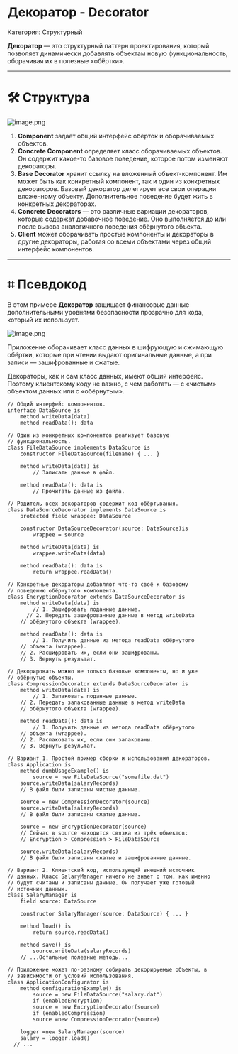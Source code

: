 # Декоратор - Decorator

Категория: Структурный

**Декоратор** — это структурный паттерн проектирования, который позволяет динамически добавлять объектам новую функциональность, оборачивая их в полезные «обёртки».

---

# 🛠️ Структура

![image.png](image.png)

1. **Component** задаёт общий интерфейс обёрток и оборачиваемых объектов.
2. **Concrete Component** определяет класс оборачиваемых объектов. Он содержит какое-то базовое поведение, которое потом изменяют декораторы.
3. **Base Decorator** хранит ссылку на вложенный объект-компонент. Им может быть как конкретный компонент, так и один из конкретных декораторов. Базовый декоратор делегирует все свои операции вложенному объекту. Дополнительное поведение будет жить в конкретных декораторах.
4. **Concrete Decorators** — это различные вариации декораторов, которые содержат добавочное поведение. Оно выполняется до или после вызова аналогичного поведения обёрнутого объекта.
5. **Client** может оборачивать простые компоненты и декораторы в другие декораторы, работая со всеми объектами через общий интерфейс компонентов.

---

# ⌗ Псевдокод

В этом примере **Декоратор** защищает финансовые данные дополнительными уровнями безопасности прозрачно для кода, который их использует.

![image.png](image%201.png)

Приложение оборачивает класс данных в шифрующую и сжимающую обёртки, которые при чтении выдают оригинальные данные, а при записи — зашифрованные и сжатые.

Декораторы, как и сам класс данных, имеют общий интерфейс. Поэтому клиентскому коду не важно, с чем работать — c «чистым» объектом данных или с «обёрнутым».

```
// Общий интерфейс компонентов.
interface DataSource is
	method writeData(data)
	method readData(): data

// Один из конкретных компонентов реализует базовую
// функциональность.
class FileDataSource implements DataSource is 
	constructor FileDataSource(filename) { ... }

	method writeData(data) is
		// Записать данные в файл.

	method readData(): data is
		// Прочитать данные из файла.

// Родитель всех декораторов содержит код обёртывания.
class DataSourceDecorator implements DataSource is
	protected field wrappee: DataSource

	constructor DataSourceDecorator(source: DataSource)is
		wrappee = source

	method writeData(data) is 
		wrappee.writeData(data)

	method readData(): data is
		return wrappee.readData()

// Конкретные декораторы добавляют что-то своё к базовому
// поведению обёрнутого компонента.
class EncryptionDecorator extends DataSourceDecorator is
	method writeData(data) is
		// 1. Зашифровать поданные данные.
	  // 2. Передать зашифрованные данные в метод writeData
    // обёрнутого объекта (wrappee).

	method readData(): data is
		// 1. Получить данные из метода readData обёрнутого
    // объекта (wrappee).
    // 2. Расшифровать их, если они зашифрованы.
    // 3. Вернуть результат.

// Декорировать можно не только базовые компоненты, но и уже
// обёрнутые объекты.
class CompressionDecorator extends DataSourceDecorator is
	method writeData(data) is
		// 1. Запаковать поданные данные.
    // 2. Передать запакованные данные в метод writeData
    // обёрнутого объекта (wrappee).

	method readData(): data is
		// 1. Получить данные из метода readData обёрнутого
    // объекта (wrappee).
    // 2. Распаковать их, если они запакованы.
    // 3. Вернуть результат.

// Вариант 1. Простой пример сборки и использования декораторов.
class Application is
	method dumbUsageExample() is 
		source = new FileDataSource("somefile.dat")
    source.writeData(salaryRecords)
    // В файл были записаны чистые данные.

    source = new CompressionDecorator(source)
    source.writeData(salaryRecords)
    // В файл были записаны сжатые данные.

    source = new EncryptionDecorator(source)
    // Сейчас в source находится связка из трёх объектов:
    // Encryption > Compression > FileDataSource

    source.writeData(salaryRecords)
    // В файл были записаны сжатые и зашифрованные данные.

// Вариант 2. Клиентский код, использующий внешний источник
// данных. Класс SalaryManager ничего не знает о том, как именно
// будут считаны и записаны данные. Он получает уже готовый
// источник данных.
class SalaryManager is
	field source: DataSource

	constructor SalaryManager(source: DataSource) { ... }

	method load() is
		return source.readData()

	method save() is
		source.writeData(salaryRecords)
    // ...Остальные полезные методы...

// Приложение может по-разному собирать декорируемые объекты, в
// зависимости от условий использования.
class ApplicationConfigurator is
	method configurationExample() is
		source = new FileDataSource("salary.dat")
		if (enabledEncryption)
	    source = new EncryptionDecorator(source)
		if (enabledCompression)
	    source =new CompressionDecorator(source)

    logger =new SalaryManager(source)
    salary = logger.load()
  // ...
```